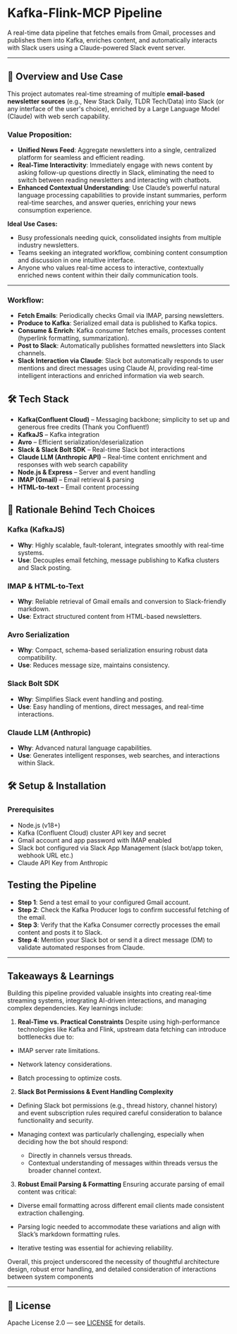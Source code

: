 # Kafka-Flink-MCP Pipeline

A real-time data pipeline that fetches emails from Gmail, processes and publishes them into Kafka, enriches content, and automatically interacts with Slack users using a Claude-powered Slack event server.

---
## 🚀 Overview and Use Case

This project automates real-time streaming of multiple **email-based newsletter sources** (e.g., New Stack Daily, TLDR Tech/Data) into Slack (or any interface of the user's choice), enriched by a Large Language Model (Claude) with web serch capability. 

### Value Proposition:
- **Unified News Feed**: Aggregate newsletters into a single, centralized platform for seamless and efficient reading.
- **Real-Time Interactivity**: Immediately engage with news content by asking follow-up questions directly in Slack, eliminating the need to switch between reading newsletters and interacting with chatbots.
- **Enhanced Contextual Understanding**: Use Claude’s powerful natural language processing capabilities to provide instant summaries, perform real-time searches, and answer queries, enriching your news consumption experience.

**Ideal Use Cases:**
- Busy professionals needing quick, consolidated insights from multiple industry newsletters.
- Teams seeking an integrated workflow, combining content consumption and discussion in one intuitive interface.
- Anyone who values real-time access to interactive, contextually enriched news content within their daily communication tools.

---

### Workflow:
- **Fetch Emails**: Periodically checks Gmail via IMAP, parsing newsletters.
- **Produce to Kafka**: Serialized email data is published to Kafka topics.
- **Consume & Enrich**: Kafka consumer fetches emails, processes content (hyperlink formatting, summarization).
- **Post to Slack**: Automatically publishes formatted newsletters into Slack channels.
- **Slack Interaction via Claude**: Slack bot automatically responds to user mentions and direct messages using Claude AI, providing real-time intelligent interactions and enriched information via web search.


## 🛠️ Tech Stack

- **Kafka(Confluent Cloud)** – Messaging backbone; simplicity to set up and generous free credits (Thank you Confluent!)
- **KafkaJS** – Kafka integration
- **Avro** – Efficient serialization/deserialization
- **Slack & Slack Bolt SDK** – Real-time Slack bot interactions
- **Claude LLM (Anthropic API)** – Real-time content enrichment and responses with web search capability
- **Node.js & Express** – Server and event handling
- **IMAP (Gmail)** – Email retrieval & parsing
- **HTML-to-text** – Email content processing


## 🎯 Rationale Behind Tech Choices

### Kafka (KafkaJS)
- **Why**: Highly scalable, fault-tolerant, integrates smoothly with real-time systems.
- **Use**: Decouples email fetching, message publishing to Kafka clusters and Slack posting.

### IMAP & HTML-to-Text
- **Why**: Reliable retrieval of Gmail emails and conversion to Slack-friendly markdown.
- **Use**: Extract structured content from HTML-based newsletters.

### Avro Serialization
- **Why**: Compact, schema-based serialization ensuring robust data compatibility.
- **Use**: Reduces message size, maintains consistency.

### Slack Bolt SDK
- **Why**: Simplifies Slack event handling and posting.
- **Use**: Easy handling of mentions, direct messages, and real-time interactions.

### Claude LLM (Anthropic)
- **Why**: Advanced natural language capabilities.
- **Use**: Generates intelligent responses, web searches, and interactions within Slack.


## 🛠️ Setup & Installation

### Prerequisites
- Node.js (v18+)
- Kafka (Confluent Cloud) cluster API key and secret
- Gmail account and app password with IMAP enabled
- Slack bot configured via Slack App Management (slack bot/app token, webhook URL etc.)
- Claude API Key from Anthropic

## Testing the Pipeline
- **Step 1**: Send a test email to your configured Gmail account.
- **Step 2**: Check the Kafka Producer logs to confirm successful fetching of the email.
- **Step 3**: Verify that the Kafka Consumer correctly processes the email content and posts it to Slack.
- **Step 4**: Mention your Slack bot or send it a direct message (DM) to validate automated responses from Claude.

---

## Takeaways & Learnings
Building this pipeline provided valuable insights into creating real-time streaming systems, integrating AI-driven interactions, and managing complex dependencies. Key learnings include:

1. **Real-Time vs. Practical Constraints**
Despite using high-performance technologies like Kafka and Flink, upstream data fetching can introduce bottlenecks due to:

- IMAP server rate limitations.

- Network latency considerations.

- Batch processing to optimize costs.

2. **Slack Bot Permissions & Event Handling Complexity**
- Defining Slack bot permissions (e.g., thread history, channel history) and event subscription rules required careful consideration to balance functionality and security.

- Managing context was particularly challenging, especially when deciding how the bot should respond:
    - Directly in channels versus threads.
    - Contextual understanding of messages within threads versus the broader channel context.

3. **Robust Email Parsing & Formatting**
Ensuring accurate parsing of email content was critical:

- Diverse email formatting across different email clients made consistent extraction challenging.

- Parsing logic needed to accommodate these variations and align with Slack’s markdown formatting rules.

- Iterative testing was essential for achieving reliability.

Overall, this project underscored the necessity of thoughtful architecture design, robust error handling, and detailed consideration of interactions between system components

---

## 📄 License
Apache License 2.0 — see [LICENSE](https://www.apache.org/licenses/LICENSE-2.0) for details.

